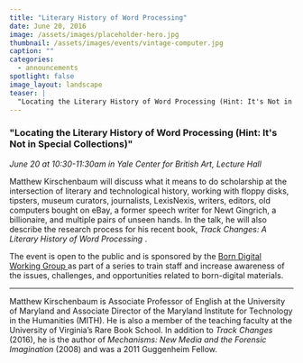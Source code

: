 ```yaml
---
title: "Literary History of Word Processing"
date: June 20, 2016
image: /assets/images/placeholder-hero.jpg
thumbnail: /assets/images/events/vintage-computer.jpg
caption: ""
categories: 
  - announcements
spotlight: false 
image_layout: landscape
teaser: |
  "Locating the Literary History of Word Processing (Hint: It's Not in Special Collections) June 20 at 10:30-11:30am in Yale Center for British Art, Lecture Hall Matthew Kirschenbaum will discuss what..."
---
```


<h3>"Locating the Literary History of Word Processing (Hint: It's Not in Special Collections)"</h3>
<em>
  June 20 at 10:30-11:30am in Yale Center for British Art, Lecture Hall
</em>

Matthew Kirschenbaum will discuss what it means to do scholarship at the intersection of literary and technological history, working with floppy disks, tipsters, museum curators, journalists, LexisNexis, writers, editors, old computers bought on eBay, a former speech writer for Newt Gingrich, a billionaire, and multiple pairs of unseen hands. In the talk, he will also describe the research process for his recent book,
<em>
  Track Changes: A Literary History of Word Processing
</em>
.

The event is open to the public and is sponsored by the
<a href="http://guides.library.yale.edu/c.php?g=300384&amp;p=2006050" target="_blank">
  Born Digital Working Group
</a>
as part of a series to train staff and increase awareness of the issues, challenges, and opportunities related to born-digital materials.
   
 ---
   
Matthew Kirschenbaum is Associate Professor of English at the University of Maryland and Associate Director of the Maryland Institute for Technology in the Humanities (MITH). He is also a member of the teaching faculty at the University of Virginia’s Rare Book School. In addition to
<em>
  Track Changes
</em>
(2016), he is the author of
<em>
  Mechanisms: New Media and the Forensic Imagination
</em>
(2008) and was a 2011 Guggenheim Fellow.